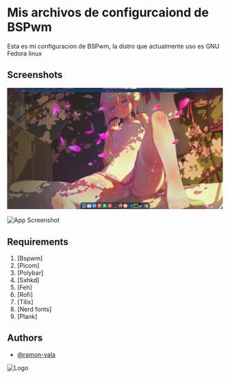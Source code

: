 # Mis archivos de configurcaiond de BSPwm

Esta es mi configuracion de BSPwm, la distro que actualmente uso es GNU Fedora linux


## Screenshots

![App Screenshot](https://github.com/ramon-yala/Dotfiles/blob/main/Screenshots/screnshot1.png?raw=true)


![App Screenshot](https://via.placeholder.com/468x300?text=App+Screenshot+Here)

## Requirements

1. [Bspwm]
2. [Picom]
3. [Polybar]
4. [Sxhkd]
5. [Feh]
6. [Rofi]
7. [Tilix]
8. [Nerd fonts]
9. [Plank]

## Authors

- [@ramon-yala](https://github.com/ramon-yala)


<img src="https://avatars.githubusercontent.com/u/98194836?v=4" height="200" alt="Logo">
